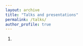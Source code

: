 ```yaml
---
layout: archive
title: "Talks and presentations"
permalink: /talks/
author_profile: true
---
```

1.  



